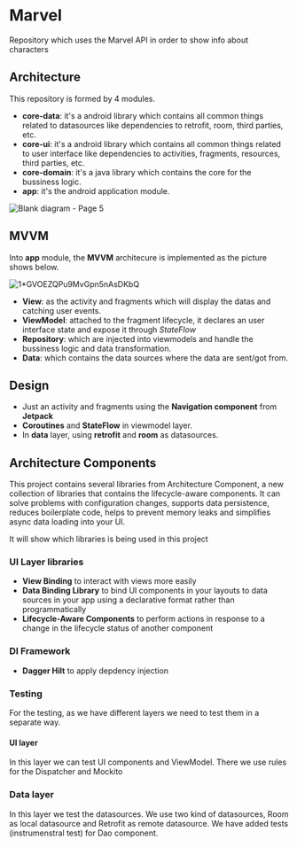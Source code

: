 # Marvel

Repository which uses the Marvel API in order to show info about characters


## Architecture

This repository is formed by 4 modules.
- **core-data**: it's a android library which contains all common things related to datasources like dependencies to retrofit, room, third parties, etc.
- **core-ui**: it's a android library which contains all common things related to user interface like dependencies to activities, fragments, resources, third parties, etc.
- **core-domain**: it's a java library which contains the core for the bussiness logic.
- **app**: it's the android application module.



![Blank diagram - Page 5](https://user-images.githubusercontent.com/5518993/193853923-2691ba92-0dc7-44d8-aaf2-098380e2bf80.png)


## MVVM

Into **app** module, the **MVVM** architecure is implemented as the picture shows below.


![1*GVOEZQPu9MvGpn5nAsDKbQ](https://user-images.githubusercontent.com/5518993/194012626-d19dcd76-a3b7-4924-aaee-104910652dac.png)

- **View**: as the activity and fragments which will display the datas and catching user events.
- **ViewModel**: attached to the fragment lifecycle, it declares an user interface state and expose it through *StateFlow*
- **Repository**: which are injected into viewmodels and handle the bussiness logic and data transformation.
- **Data**: which contains the data sources where the data are sent/got from.


## Design 

- Just an activity and fragments using the **Navigation component** from **Jetpack**
- **Coroutines** and **StateFlow** in viewmodel layer.
- In **data** layer, using **retrofit** and **room** as datasources.

## Architecture Components
This project contains several libraries from Architecture Component, a new collection of libraries that contains the lifecycle-aware components. It can solve problems with configuration changes, supports data persistence, reduces boilerplate code, helps to prevent memory leaks and simplifies async data loading into your UI.

It will show which libraries is being used in this project

### UI Layer libraries
- **View Binding** to interact with views more easily
- **Data Binding Library** to bind UI components in your layouts to data sources in your app using a declarative format rather than programmatically
- **Lifecycle-Aware Components** to perform actions in response to a change in the lifecycle status of another component

### DI Framework
- **Dagger Hilt** to apply depdency injection

### Testing
For the testing, as we have different layers we need to test them in a separate way.

#### UI layer 
In this layer we can test UI components and ViewModel. There we use rules for the Dispatcher and Mockito

### Data layer
In this layer we test the datasources. We use two kind of datasources, Room as local datasource and Retrofit as remote datasource. We have added tests (instrumenstral test) for Dao component.
